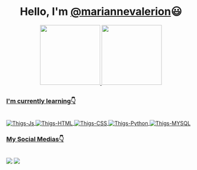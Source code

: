 
 <h1 align="center" >Hello, I'm <a href="https://www.instagram.com/mariannevalerion/" target="_blank">@mariannevalerion</a>😃</h1>
 
 <div align="center">
  <a href="https://github.com/mariannevalerion">
  <img height="160em" src="https://github-readme-stats.vercel.app/api?username=0thigs&show_icons=true&theme=github_dark&include_all_commits=true&count_private=true"/>
  <img height="160em" src="https://github-readme-stats.vercel.app/api/top-langs/?username=0thigs&layout=compact&langs_count=7&theme=github_dark"/>
</div>
  
  ##
  
  <h3>I'm currently learning👇</h3>
  <div style="display: inline_block"><br>
  <img align="center" alt="Thigs-Js" src="https://img.shields.io/badge/JavaScript-F7DF1E?style=for-the-badge&logo=javascript&logoColor=black">
  <img align="center" alt="Thigs-HTML" src="https://img.shields.io/badge/HTML5-E34F26?style=for-the-badge&logo=html5&logoColor=white">
  <img align="center" alt="Thigs-CSS" src="https://img.shields.io/badge/CSS3-1572B6?style=for-the-badge&logo=css3&logoColor=white">
  <img align="center" alt="Thigs-Python" src="https://img.shields.io/badge/Python-14354C?style=for-the-badge&logo=python&logoColor=white">
  <img align="center" alt="Thigs-MYSQL" src="https://img.shields.io/badge/MySQL-00000F?style=for-the-badge&logo=mysql&logoColor=white">
    
  <h3>My Social Medias👇</h3>
  <div style="display: inline_block"><br>
  <a href="https://github.com/mariannevalerion"><img src="https://img.shields.io/badge/Instagram-E4405F?style=for-the-badge&logo=instagram&logoColor=white"></img></a>
  <a href="mailto:valerionunesm@gmail.com"><img src="https://img.shields.io/badge/Gmail-D14836?style=for-the-badge&logo=gmail&logoColor=white"></img></a>
</div>

  ##
  
  
  
